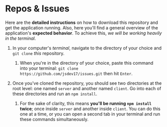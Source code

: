 # Repos & Issues

Here are the __detailed instructions__ on how to download this 
repository and get the application running. Also, here you'll
find a general overview of the application's __expected behavior__.
To achieve this, _we will be working heavily in the terminal_.

1. In your computer's _terminal_, navigate to the directory of your choice and `git clone` _this_ repository.
    1. When you're in the directory of your choice, paste this command into your terminal: `git clone https://github.com/jsdev17/issues.git` then hit `Enter`.

1. Once you've cloned the repository, you should see two directories at the root level: one named `server` and another named `client`. Go into each of these directories and run an `npm install`.
    1. For the sake of clarity, this means __you'll be running `npm install` twice__; once inside `server` and another inside `client`. You can do this one at a time, or you can open a second tab in your terminal and run these commands simultaneously.